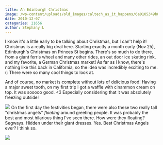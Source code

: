```yaml
---
title: An Edinburgh Christmas
image: /wp-content/uploads/old_images/caltech_as_it_happens/6a0105349b8251970b0148c67e4dc0970c.jpg
date: 2010-12-07
categories: 21656
author: Stephany L
---
```


I know it's a little early to be talking about Christmas, but I can't help it! Christmas is a really big deal here. Starting exactly a month early (Nov 25), Edinburgh's Christmas on Princes St begins. There's so much to do there, from a giant ferris wheel and many other rides, an out door ice skating rink, and my favorite, a German Christmas market! As far as I know, there's nothing like this back in California, so the idea was incredibly exciting to me. (: There were so many cool things to look at.

And of course, no market is complete without lots of delicious food! Having a major sweet tooth, on my first trip I got a waffle with cinammon cream on top. It was sooooo good. &lt;3 Especially considering that it was absolutely freezing outside!


![](/old_images/caltech_as_it_happens/6a0105349b8251970b0147e074feff970b.jpg)
On the first day the festivities began, there were also these two really tall "christmas angels" *floating* around greeting people. It was probably the best and most hilarious thing I've seen there. How were they floating? Segways. Hidden under their giant dresses. Yes. Best Christmas Angels ever? I think so.


![](/old_images/caltech_as_it_happens/6a0105349b8251970b0147e074fd62970b.jpg)
